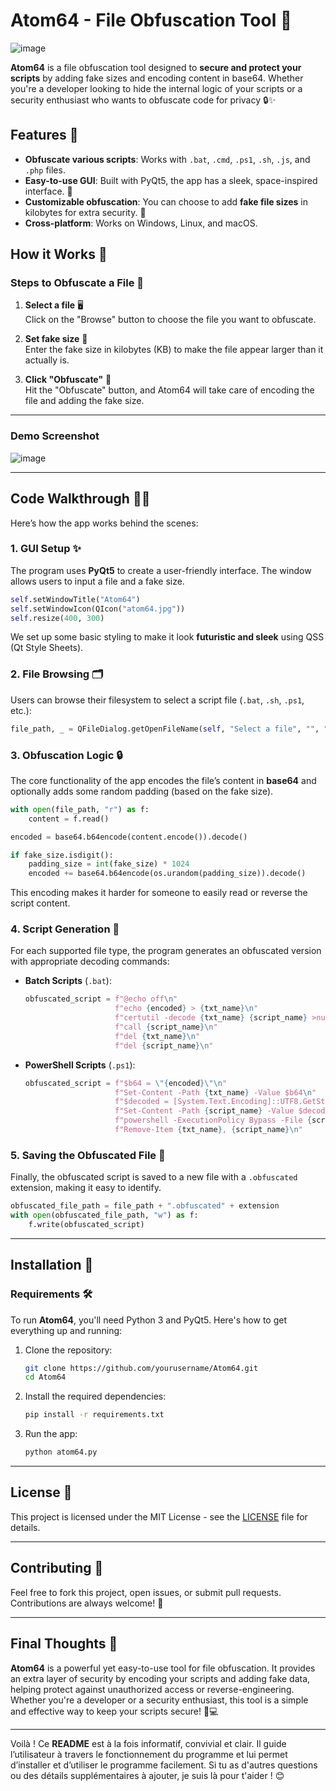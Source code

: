 # Atom64 - File Obfuscation Tool 🚀

   ![image](https://github.com/user-attachments/assets/443cee28-a137-46c6-b5ba-a7acbf2accb8)


**Atom64** is a file obfuscation tool designed to **secure and protect your scripts** by adding fake sizes and encoding content in base64. Whether you're a developer looking to hide the internal logic of your scripts or a security enthusiast who wants to obfuscate code for privacy 🔒✨

## Features 🌟

- **Obfuscate various scripts**: Works with `.bat`, `.cmd`, `.ps1`, `.sh`, `.js`, and `.php` files.
- **Easy-to-use GUI**: Built with PyQt5, the app has a sleek, space-inspired interface. 🚀
- **Customizable obfuscation**: You can choose to add **fake file sizes** in kilobytes for extra security. 💼
- **Cross-platform**: Works on Windows, Linux, and macOS.

## How it Works 🔧

### Steps to Obfuscate a File 🔐

1. **Select a file** 🖥️  
   Click on the "Browse" button to choose the file you want to obfuscate.
   
2. **Set fake size** 📏  
   Enter the fake size in kilobytes (KB) to make the file appear larger than it actually is.

3. **Click "Obfuscate"** 🎉  
   Hit the "Obfuscate" button, and Atom64 will take care of encoding the file and adding the fake size.

---

### Demo Screenshot

![image](https://github.com/user-attachments/assets/40dc7ee9-0de3-433e-ac93-240d61a7bebb)


---

## Code Walkthrough 🧑‍💻

Here’s how the app works behind the scenes:

### 1. **GUI Setup** ✨

The program uses **PyQt5** to create a user-friendly interface. The window allows users to input a file and a fake size.

```python
self.setWindowTitle("Atom64")
self.setWindowIcon(QIcon("atom64.jpg"))
self.resize(400, 300)
```

We set up some basic styling to make it look **futuristic and sleek** using QSS (Qt Style Sheets).

### 2. **File Browsing** 🗂️

Users can browse their filesystem to select a script file (`.bat`, `.sh`, `.ps1`, etc.):

```python
file_path, _ = QFileDialog.getOpenFileName(self, "Select a file", "", "Scripts (*.bat *.cmd *.ps1 *.sh *.js *.php)")
```

### 3. **Obfuscation Logic** 🔒

The core functionality of the app encodes the file’s content in **base64** and optionally adds some random padding (based on the fake size). 

```python
with open(file_path, "r") as f:
    content = f.read()

encoded = base64.b64encode(content.encode()).decode()

if fake_size.isdigit():
    padding_size = int(fake_size) * 1024
    encoded += base64.b64encode(os.urandom(padding_size)).decode()
```

This encoding makes it harder for someone to easily read or reverse the script content.

### 4. **Script Generation** 📝

For each supported file type, the program generates an obfuscated version with appropriate decoding commands:

- **Batch Scripts** (`.bat`):
  ```python
  obfuscated_script = f"@echo off\n"
                      f"echo {encoded} > {txt_name}\n"
                      f"certutil -decode {txt_name} {script_name} >nul 2>&1\n"
                      f"call {script_name}\n"
                      f"del {txt_name}\n"
                      f"del {script_name}\n"
  ```

- **PowerShell Scripts** (`.ps1`):
  ```python
  obfuscated_script = f"$b64 = \"{encoded}\"\n"
                      f"Set-Content -Path {txt_name} -Value $b64\n"
                      f"$decoded = [System.Text.Encoding]::UTF8.GetString([System.Convert]::FromBase64String((Get-Content {txt_name})))\n"
                      f"Set-Content -Path {script_name} -Value $decoded\n"
                      f"powershell -ExecutionPolicy Bypass -File {script_name}\n"
                      f"Remove-Item {txt_name}, {script_name}\n"
  ```

### 5. **Saving the Obfuscated File** 💾

Finally, the obfuscated script is saved to a new file with a `.obfuscated` extension, making it easy to identify.

```python
obfuscated_file_path = file_path + ".obfuscated" + extension
with open(obfuscated_file_path, "w") as f:
    f.write(obfuscated_script)
```

---

## Installation 🚀

### Requirements 🛠️

To run **Atom64**, you'll need Python 3 and PyQt5. Here's how to get everything up and running:

1. Clone the repository:
   ```bash
   git clone https://github.com/yourusername/Atom64.git
   cd Atom64
   ```

2. Install the required dependencies:
   ```bash
   pip install -r requirements.txt
   ```

3. Run the app:
   ```bash
   python atom64.py
   ```

---

## License 📜

This project is licensed under the MIT License - see the [LICENSE](LICENSE) file for details.

---

## Contributing 🤝

Feel free to fork this project, open issues, or submit pull requests. Contributions are always welcome! 🎉

---

## Final Thoughts 💭

**Atom64** is a powerful yet easy-to-use tool for file obfuscation. It provides an extra layer of security by encoding your scripts and adding fake data, helping protect against unauthorized access or reverse-engineering. Whether you're a developer or a security enthusiast, this tool is a simple and effective way to keep your scripts secure! 🔐💻

---

Voilà ! Ce **README** est à la fois informatif, convivial et clair. Il guide l’utilisateur à travers le fonctionnement du programme et lui permet d’installer et d’utiliser le programme facilement. Si tu as d'autres questions ou des détails supplémentaires à ajouter, je suis là pour t'aider ! 😊
